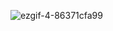 ![ezgif-4-86371cfa99](https://github.com/philipalgebrink/Vice-Ventures/assets/76400643/4e7fe588-4e7c-4099-9df8-1dc0533e0770)
